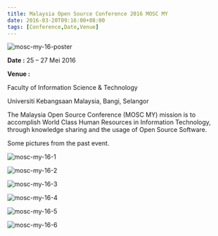 ```yaml
---
title: Malaysia Open Source Conference 2016 MOSC MY
date: 2016-03-20T09:16:00+08:00
tags: [Conference,Date,Venue]
---
```


![mosc-my-16-poster](/images/poster-mosc-my-2016.jpg)

**Date :** 25 – 27 Mei 2016

**Venue :**

Faculty of Information Science & Technology

Universiti Kebangsaan Malaysia, Bangi, Selangor

The Malaysia Open Source Conference (MOSC MY) mission is to accomplish World Class Human Resources in Information Technology, through knowledge sharing and the usage of Open Source Software.

Some pictures from the past event.

![mosc-my-16-1](/images/malaysia-open-source-conference-16-1.jpg)

![mosc-my-16-2](/images/malaysia-open-source-conference-16-2.jpg)

![mosc-my-16-3](/images/malaysia-open-source-conference-16-3.jpg)

![mosc-my-16-4](/images/malaysia-open-source-conference-16-4.jpg)

![mosc-my-16-5](/images/malaysia-open-source-conference-16-5.jpg)

![mosc-my-16-6](/images/malaysia-open-source-conference-16-6.jpg)





